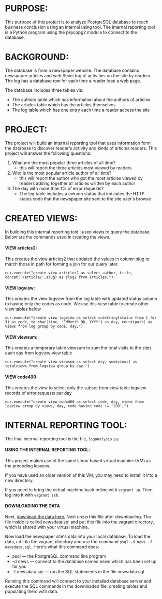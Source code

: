 # PURPOSE:
This purpose of this project is to analyze PostgreSQL database to reach business conclusion using an internal using tool. The internal reporting tool is a Python program using the psycopg2 module to connect to the database.

# BACKGROUND:
The database is from a newspaper website. The database contains newspaper articles and web Sever log of activities on the site by readers. The log has a database row for each time a reader load a web page.

The database includes three tables vis:
  - The authors table which has information about the authors of articles
  - The articles table which has the articles themselves
  - The log table which has one entry each time a reader access the site

# PROJECT:
The project will build an internal reporting tool that uses information form the database to discover reader's activity and kinds of articles readers. This project will answer the following questions:

  1. What are the most popular three articles of all time?
      - this will report the three articles most viewed by readers.
  2. Who is the most popular article author of all time?
      - this will report the author who got the most articles viewed by readers adding together all articles written by each author
  3. The day with more than 1% of error requests?
      - The log table includes a column status that indicates the HTTP status code that the newspaper site sent to the site user's browse

 # CREATED VIEWS:
 In building this internal reporting tool I used views to query the database. Below are the commands used in creating the views. 

 #### VIEW articles2:
  This creates the view articles2 that updated the values in column slug to march those in path for forming a join for our query later.

 `cur.execute("create view articles2 as select author, title, concat('/article/',slug) as slug2 from articles;")`



#### VIEW logview:
  This creates the view logview from the log table with updated status column to having only the codes as code. We use this view table to create other view tables below

 `cur.execute("create view logview as select substring(status from 1 for 3) as code, to_char(time, 'FMMonth DD, YYYY') as day, count(path) as views from log group by code, day;")`



 #### VIEW viewsum:
  This creates a temporary table viewsum to sum the total visits to the sites each day from logview view table

 `cur.execute("create view viewsum as select day, sum(views) as totalviews from logview group by day;")`



 #### VIEW code400:
  This creates the view to select only the subset from view table logview records of error requests  per day

 `cur.execute("create view code400 as select code, day, views from logview group by views, day, code having code != '200';")`



# INTERNAL REPORTING TOOL:
The final internal reporting tool is the file, `loganalysis.py`

#### USING THE INTERNAL REPORTING TOOL:
This project makes use of the same Linux-based virtual machine (VM) as the preceding lessons.

If you have used an older version of this VM, you may need to install it into a new directory.

If you need to bring the virtual machine back online with `vagrant up`. Then log into it with `vagrant ssh`.

#### DOWNLOADING THE DATA
Next, [download the data here.](https://d17h27t6h515a5.cloudfront.net/topher/2016/August/57b5f748_newsdata/newsdata.zip) Next unzip this file after downloading. The file inside is called newsdata.sql and put this file into the vagrant directory, which is shared with your virtual machine.

Now load the newspaper site's data into your local database. To load the data, cd into the vagrant directory and use the command 
`psql -d news -f newsdata.sql`.
Here's what this command does:

- psql — the PostgreSQL command line program
- -d news — connect to the database named news which has been set up for you
- -f newsdata.sql — run the SQL statements in the file newsdata.sql

Running this command will connect to your installed database server and execute the SQL commands in the downloaded file, creating tables and populating them with data.
